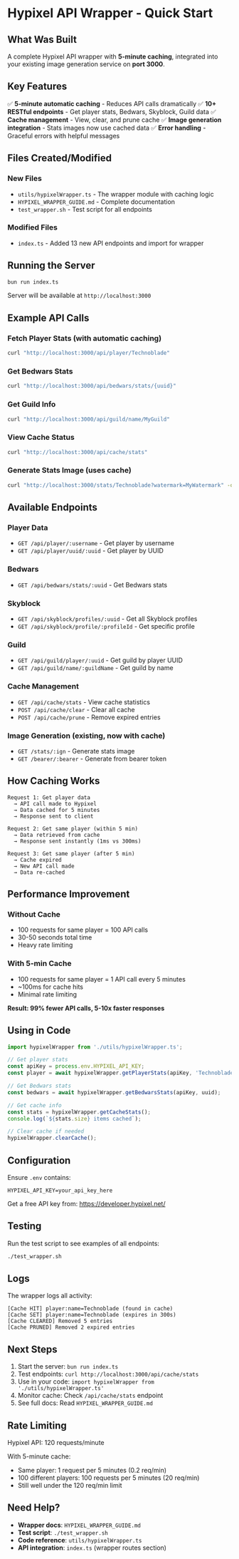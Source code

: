 # Hypixel API Wrapper - Quick Start

## What Was Built

A complete Hypixel API wrapper with **5-minute caching**, integrated into your existing image generation service on **port 3000**.

## Key Features

✅ **5-minute automatic caching** - Reduces API calls dramatically
✅ **10+ RESTful endpoints** - Get player stats, Bedwars, Skyblock, Guild data
✅ **Cache management** - View, clear, and prune cache
✅ **Image generation integration** - Stats images now use cached data
✅ **Error handling** - Graceful errors with helpful messages

## Files Created/Modified

### New Files
- `utils/hypixelWrapper.ts` - The wrapper module with caching logic
- `HYPIXEL_WRAPPER_GUIDE.md` - Complete documentation
- `test_wrapper.sh` - Test script for all endpoints

### Modified Files
- `index.ts` - Added 13 new API endpoints and import for wrapper

## Running the Server

```bash
bun run index.ts
```

Server will be available at `http://localhost:3000`

## Example API Calls

### Fetch Player Stats (with automatic caching)
```bash
curl "http://localhost:3000/api/player/Technoblade"
```

### Get Bedwars Stats
```bash
curl "http://localhost:3000/api/bedwars/stats/{uuid}"
```

### Get Guild Info
```bash
curl "http://localhost:3000/api/guild/name/MyGuild"
```

### View Cache Status
```bash
curl "http://localhost:3000/api/cache/stats"
```

### Generate Stats Image (uses cache)
```bash
curl "http://localhost:3000/stats/Technoblade?watermark=MyWatermark" -o stats.png
```

## Available Endpoints

### Player Data
- `GET /api/player/:username` - Get player by username
- `GET /api/player/uuid/:uuid` - Get player by UUID

### Bedwars
- `GET /api/bedwars/stats/:uuid` - Get Bedwars stats

### Skyblock
- `GET /api/skyblock/profiles/:uuid` - Get all Skyblock profiles
- `GET /api/skyblock/profile/:profileId` - Get specific profile

### Guild
- `GET /api/guild/player/:uuid` - Get guild by player UUID
- `GET /api/guild/name/:guildName` - Get guild by name

### Cache Management
- `GET /api/cache/stats` - View cache statistics
- `POST /api/cache/clear` - Clear all cache
- `POST /api/cache/prune` - Remove expired entries

### Image Generation (existing, now with cache)
- `GET /stats/:ign` - Generate stats image
- `GET /bearer/:bearer` - Generate from bearer token

## How Caching Works

```
Request 1: Get player data
  → API call made to Hypixel
  → Data cached for 5 minutes
  → Response sent to client

Request 2: Get same player (within 5 min)
  → Data retrieved from cache
  → Response sent instantly (1ms vs 300ms)

Request 3: Get same player (after 5 min)
  → Cache expired
  → New API call made
  → Data re-cached
```

## Performance Improvement

### Without Cache
- 100 requests for same player = 100 API calls
- 30-50 seconds total time
- Heavy rate limiting

### With 5-min Cache
- 100 requests for same player = 1 API call every 5 minutes
- ~100ms for cache hits
- Minimal rate limiting

**Result: 99% fewer API calls, 5-10x faster responses**

## Using in Code

```typescript
import hypixelWrapper from './utils/hypixelWrapper.ts';

// Get player stats
const apiKey = process.env.HYPIXEL_API_KEY;
const player = await hypixelWrapper.getPlayerStats(apiKey, 'Technoblade');

// Get Bedwars stats
const bedwars = await hypixelWrapper.getBedwarsStats(apiKey, uuid);

// Get cache info
const stats = hypixelWrapper.getCacheStats();
console.log(`${stats.size} items cached`);

// Clear cache if needed
hypixelWrapper.clearCache();
```

## Configuration

Ensure `.env` contains:
```
HYPIXEL_API_KEY=your_api_key_here
```

Get a free API key from: https://developer.hypixel.net/

## Testing

Run the test script to see examples of all endpoints:
```bash
./test_wrapper.sh
```

## Logs

The wrapper logs all activity:
```
[Cache HIT] player:name=Technoblade (found in cache)
[Cache SET] player:name=Technoblade (expires in 300s)
[Cache CLEARED] Removed 5 entries
[Cache PRUNED] Removed 2 expired entries
```

## Next Steps

1. Start the server: `bun run index.ts`
2. Test endpoints: `curl http://localhost:3000/api/cache/stats`
3. Use in your code: `import hypixelWrapper from './utils/hypixelWrapper.ts'`
4. Monitor cache: Check `/api/cache/stats` endpoint
5. See full docs: Read `HYPIXEL_WRAPPER_GUIDE.md`

## Rate Limiting

Hypixel API: 120 requests/minute

With 5-minute cache:
- Same player: 1 request per 5 minutes (0.2 req/min)
- 100 different players: 100 requests per 5 minutes (20 req/min)
- Still well under the 120 req/min limit

## Need Help?

- **Wrapper docs**: `HYPIXEL_WRAPPER_GUIDE.md`
- **Test script**: `./test_wrapper.sh`
- **Code reference**: `utils/hypixelWrapper.ts`
- **API integration**: `index.ts` (wrapper routes section)

